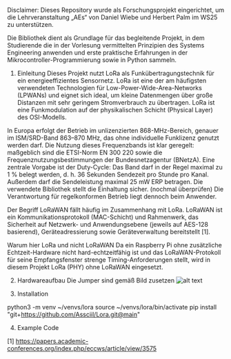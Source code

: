 Disclaimer: Dieses Repository wurde als Forschungsprojekt eingerichtet, um die Lehrveranstaltung „AEs“ von Daniel Wiebe und Herbert Palm im WS25 zu unterstützen.

Die Bibliothek dient als Grundlage für das begleitende Projekt, in dem Studierende die in der Vorlesung vermittelten Prinzipien des Systems Engineering anwenden und erste praktische Erfahrungen in der Mikrocontroller-Programmierung sowie in Python sammeln.


1. Einleitung
Dieses Projekt nutzt LoRa als Funkübertragungstechnik für ein energieeffizientes Sensornetz. 
LoRa ist eine der am häufigsten verwendeten Technologien für Low-Power-Wide-Area-Networks (LPWANs) und eignet sich ideal, um kleine Datenmengen über große Distanzen mit sehr geringem Stromverbrauch zu übertragen. LoRa ist eine Funkmodulation auf der physikalischen Schicht (Physical Layer) des OSI-Modells.

In Europa erfolgt der Betrieb im unlizenzierten 868-MHz-Bereich, genauer im ISM/SRD-Band 863–870 MHz, das ohne 
individuelle Funklizenz genutzt werden darf. Die Nutzung dieses Frequenzbands ist klar geregelt: maßgeblich sind 
die ETSI-Norm EN 300 220 sowie die Frequenznutzungsbestimmungen der Bundesnetzagentur (BNetzA). 
Eine zentrale Vorgabe ist der Duty-Cycle: Das Band darf in der Regel maximal zu 1 % belegt werden, d. h. 36 Sekunden Sendezeit pro Stunde pro Kanal. Außerdem darf die Sendeleistung maximal 25 mW ERP betragen.
Die verwendete Bibliothek stellt die Einhaltung sicher. (nochmal überprüfen) Die Verantwortung für regelkonformen Betrieb liegt dennoch beim Anwender.

Der Begriff LoRaWAN fällt häufig im Zusammenhang mit LoRa. LoRaWAN ist ein Kommunikationsprotokoll (MAC-Schicht) 
und Rahmenwerk, das Sicherheit auf Netzwerk- und Anwendungsebene (jeweils auf AES-128 basierend), Geräteadressierung sowie Geräteverwaltung bereitstellt [1].

Warum hier LoRa und nicht LoRaWAN
Da ein Raspberry Pi ohne zusätzliche Echtzeit-Hardware nicht hard-echtzeitfähig ist und das LoRaWAN-Protokoll 
für seine Empfangsfenster strenge Timing-Anforderungen stellt, wird in diesem Projekt LoRa (PHY) ohne LoRaWAN eingesetzt.

2. Hardwareaufbau
Die Jumper sind gemäß Bild zusetzen 
![alt text](image.png)

3. Installation


python3 -m venv ~/venvs/lora
source ~/venvs/lora/bin/activate
pip install "git+https://github.com/Assciil/Lora.git@main"






4. Example Code



[1] https://papers.academic-conferences.org/index.php/eccws/article/view/3575